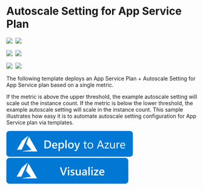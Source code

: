 # Autoscale Setting for App Service Plan

<IMG SRC="https://azurequickstartsservice.blob.core.windows.net/badges/monitor-autoscale-webappserviceplan-simplemetricbased/PublicLastTestDate.svg" />&nbsp;
<IMG SRC="https://azurequickstartsservice.blob.core.windows.net/badges/monitor-autoscale-webappserviceplan-simplemetricbased/PublicDeployment.svg" />&nbsp;

<IMG SRC="https://azurequickstartsservice.blob.core.windows.net/badges/monitor-autoscale-webappserviceplan-simplemetricbased/FairfaxLastTestDate.svg" />&nbsp;
<IMG SRC="https://azurequickstartsservice.blob.core.windows.net/badges/monitor-autoscale-webappserviceplan-simplemetricbased/FairfaxDeployment.svg" />&nbsp;

<IMG SRC="https://azurequickstartsservice.blob.core.windows.net/badges/monitor-autoscale-webappserviceplan-simplemetricbased/BestPracticeResult.svg" />&nbsp;
<IMG SRC="https://azurequickstartsservice.blob.core.windows.net/badges/monitor-autoscale-webappserviceplan-simplemetricbased/CredScanResult.svg" />&nbsp;

The following template deploys an App Service Plan + Autoscale Setting for App Service plan based on a single metric.

If the metric is above the upper threshold, the example autoscale setting will scale out the instance count.  If the metric is below the lower threshold, the example autoscale setting will scale in the instance count.  This sample illustrates how easy it is to automate autoscale setting configuration for App Service plan via templates.

<a href="https://portal.azure.com/#create/Microsoft.Template/uri/https%3a%2f%2fraw.githubusercontent.com%2fAzure%2fazure-quickstart-templates%2fmaster%2fmonitor-autoscale-webappserviceplan-simplemetricbased%2fazuredeploy.json" target="_blank">
    <img src="https://raw.githubusercontent.com/Azure/azure-quickstart-templates/master/1-CONTRIBUTION-GUIDE/images/deploytoazure.svg?sanitize=true"/>
</a>
<a href="http://armviz.io/#/?load=https%3a%2f%2fraw.githubusercontent.com%2fAzure%2fazure-quickstart-templates%2fmaster%2fmonitor-autoscale-webappserviceplan-simplemetricbased%2fazuredeploy.json" target="_blank">
    <img src="https://raw.githubusercontent.com/Azure/azure-quickstart-templates/master/1-CONTRIBUTION-GUIDE/images/visualizebutton.svg?sanitize=true"/>
</a>

